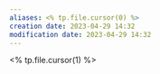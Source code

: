 ```yaml
---
aliases: <% tp.file.cursor(0) %>
creation date: 2023-04-29 14:32
modification date: 2023-04-29 14:32
---
```


<% tp.file.cursor(1) %>



